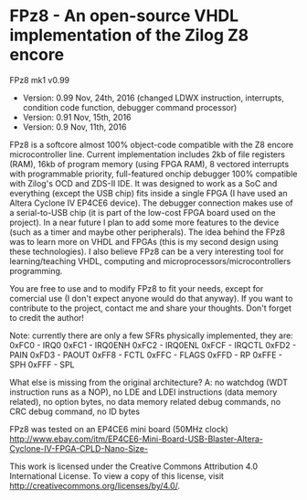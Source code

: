 # FPz8 - An open-source VHDL implementation of the Zilog Z8 encore

FPz8 mk1 v0.99

- Version: 0.99	Nov, 24th, 2016	(changed LDWX instruction, interrupts, condition code function, debugger command processor)
- Version: 0.91	Nov, 15th, 2016
- Version: 0.9	Nov, 11th, 2016

FPz8 is a softcore almost 100% object-code compatible with the Z8 encore microcontroller line. Current implementation includes 
2kb of file registers (RAM), 16kb of program memory (using FPGA RAM), 8 vectored interrupts with programmable priority, 
full-featured onchip debugger 100% compatible with Zilog's OCD and ZDS-II IDE.
It was designed to work as a SoC and everything (except the USB chip) fits inside a single FPGA (I have used an Altera 
Cyclone IV EP4CE6 device). The debugger connection makes use of a serial-to-USB chip (it is part of the low-cost FPGA 
board used on the project).
In a near future I plan to add some more features to the device (such as a timer and maybe other peripherals).
The idea behind the FPz8 was to learn more on VHDL and FPGAs (this is my second design using these technologies). I also 
believe FPz8 can be a very interesting tool for learning/teaching VHDL, computing and microprocessors/microcontrollers 
programming.

You are free to use and to modify FPz8 to fit your needs, except for comercial use (I don't expect anyone would do that anyway).
If you want to contribute to the project, contact me and share your thoughts.
Don't forget to credit the author!

Note: currently there are only a few SFRs physically implemented, they are:
0xFC0 - IRQ0
0xFC1 - IRQ0ENH
0xFC2 - IRQ0ENL
0xFCF - IRQCTL
0xFD2 - PAIN
0xFD3 - PAOUT
0xFF8 - FCTL
0xFFC - FLAGS
0xFFD - RP
0xFFE - SPH
0xFFF - SPL

What else is missing from the original architecture?
A: no watchdog (WDT instruction runs as a NOP), no LDE and LDEI instructions (data memory related), no option bytes,
   no data memory related debug commands, no CRC debug command, no ID bytes

FPz8 was tested on an EP4CE6 mini board (50MHz clock)
http://www.ebay.com/itm/EP4CE6-Mini-Board-USB-Blaster-Altera-Cyclone-IV-FPGA-CPLD-Nano-Size-

This work is licensed under the Creative Commons Attribution 4.0 International License.
To view a copy of this license, visit http://creativecommons.org/licenses/by/4.0/.
